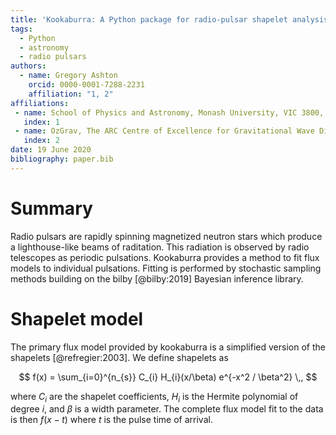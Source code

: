 ```yaml
---
title: 'Kookaburra: A Python package for radio-pulsar shapelet analysis'
tags:
  - Python
  - astronomy
  - radio pulsars
authors:
  - name: Gregory Ashton
    orcid: 0000-0001-7288-2231
    affiliation: "1, 2"
affiliations:
 - name: School of Physics and Astronomy, Monash University, VIC 3800, Australia
   index: 1
 - name: OzGrav, The ARC Centre of Excellence for Gravitational Wave Discovery, Clayton VIC 3800, Australia
   index: 2
date: 19 June 2020
bibliography: paper.bib
---
```


# Summary

Radio pulsars are rapidly spinning magnetized neutron stars which produce a
lighthouse-like beams of raditation. This radiation is observed by radio
telescopes as periodic pulsations. Kookaburra provides a method to fit flux
models to individual pulsations. Fitting is performed by stochastic sampling
methods building on the bilby [@bilby:2019] Bayesian inference library.

# Shapelet model

The primary flux model provided by kookaburra is a simplified version of the
shapelets [@refregier:2003]. We define shapelets as

$$ f(x) = \sum_{i=0}^{n_{s}} C_{i} H_{i}(x/\beta) e^{-x^2 / \beta^2} \,, $$

where $C_{i}$ are the shapelet coefficients, $H_{i}$ is the Hermite polynomial
of degree $i$, and $\beta$ is a width parameter. The complete flux model fit to
the data is then $f(x - t)$ where $t$ is the pulse time of arrival.
